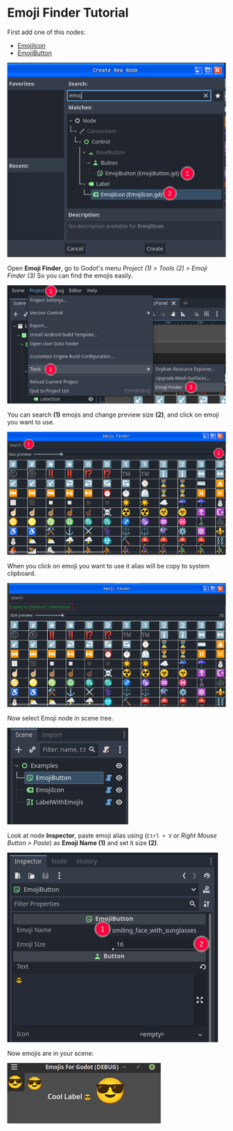 # Emoji Finder Tutorial

First add one of this nodes:
 - [EmojiIcon]
 - [EmojiButton]

![emoji-nodes]

Open **Emoji Finder**, go to Godot's menu
_Project (1) > Tools (2) > Emoji Finder (3)_
So you can find the emojis easily.

![EmojiFinder Menu Screen Shot][emoji-finder-menu-screenshot]

You can search **(1)** emojis and change preview size **(2)**,
and click on emoji you want to use.

![EmojiFinder Screen Shot][emoji-finder-screenshot]

When you click on emoji you want to use it alias will be copy to system clipboard.

![EmojiFinder Copied Emoji alias][emoji-finder-copy]

Now select Emoji node in scene tree.

![emoji-scene]

Look at node **Inspector**,
paste emoji alias using (`Ctrl + V` or *Right Mouse Button > Paste*) as **Emoji Name (1)** and set it size **(2)**.

![emoji-inspector]

Now emojis are in your scene:

![addon-in-action]

[addon-in-action]:assets/addon-in-action.png
[emoji-inspector]:assets/emoji-inspector.png
[emoji-scene]:assets/emoji-scene.png
[emoji-nodes]:assets/emoji-nodes.png
[emoji-finder-copy]:assets/emoji-finder-copy.png
[emoji-finder-menu-screenshot]:assets/emoji-finder-menu.png
[emoji-finder-screenshot]:assets/emoji-finder.png
[EmojiIcon]:EmojiIcon.md
[EmojiButton]:EmojiButton.md